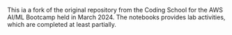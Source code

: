 This ia a fork of the original repository from the Coding School for the AWS AI/ML Bootcamp held in March 2024. The notebooks provides lab activities, which are completed at least partially.

